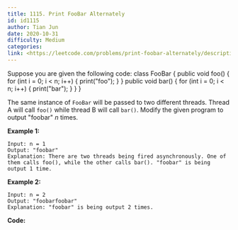 ```yaml
---
title: 1115. Print FooBar Alternately
id: id1115
author: Tian Jun
date: 2020-10-31
difficulty: Medium
categories: 
link: <https://leetcode.com/problems/print-foobar-alternately/description/>
---
```


Suppose you are given the following code:
            class FooBar {      public void foo() {        for (int i = 0; i < n; i++) {          print("foo");        }      }          public void bar() {        for (int i = 0; i < n; i++) {          print("bar");        }      }    }    

The same instance of `FooBar` will be passed to two different threads. Thread
A will call `foo()` while thread B will call `bar()`. Modify the given program
to output "foobar" _n_ times.



**Example 1:**
            
	Input: n = 1    
	Output: "foobar"    
	Explanation: There are two threads being fired asynchronously. One of them calls foo(), while the other calls bar(). "foobar" is being output 1 time.    

**Example 2:**
            
	Input: n = 2    
	Output: "foobarfoobar"    
	Explanation: "foobar" is being output 2 times.    


**Code:**
